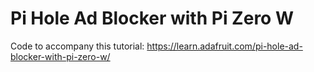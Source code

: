 # Pi Hole Ad Blocker with Pi Zero W

Code to accompany this tutorial:
https://learn.adafruit.com/pi-hole-ad-blocker-with-pi-zero-w/